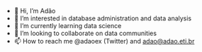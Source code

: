- 👋 Hi, I’m Adão 
- 👀 I’m interested in database administration and data analysis
- 🌱 I’m currently learning data science
- 💞️ I’m looking to collaborate on data communities
- 📫 How to reach me @adaoex (Twitter) and adao@adao.eti.br

<!---
adaoex/adaoex is a ✨ special ✨ repository because its `README.md` (this file) appears on your GitHub profile.
You can click the Preview link to take a look at your changes.
--->
